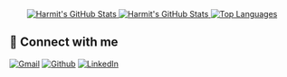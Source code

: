 <div align="center">
    <a href="https://github.com/harmit17"">
        <img src="https://github-readme-stats.vercel.app/api?username=harmit17&theme=radical" alt="Harmit's GitHub Stats">
    </a>
    <a href="https://github.com/harmit17"">
        <img src="https://github-readme-streak-stats.herokuapp.com/?user=harmit17&theme=darcula&hide_border=true" alt="Harmit's GitHub Stats">
    </a>
    <a href="https://github.com/Harmit17">
        <img src="https://github-readme-stats.vercel.app/api/top-langs/?username=harmit17&theme=radical&layout=compact" alt="Top Languages">
    </a>
</div>

## :link: Connect with me
<p>
  <a href="mailto:harmitchauhan179can@gmail.com" target="_blank"><img alt="Gmail" src="https://img.shields.io/badge/Gmail-%23D14836.svg?&style=for-the-badge&logo=gmail&logoColor=white" /></a>
  <a href="https://github.com/harmit17" target="_blank"><img alt="Github" src="https://img.shields.io/badge/GitHub-%2312100E.svg?&style=for-the-badge&logo=Github&logoColor=white" /></a> 
  <a href="https://www.linkedin.com/in/harmitchauhan/" target="_blank"><img alt="LinkedIn" src="https://img.shields.io/badge/linkedin-%230077B5.svg?&style=for-the-badge&logo=linkedin&logoColor=white" /></a>
</p>

<!--
**harmit17/harmit17** is a ✨ _special_ ✨ repository because its `README.md` (this file) appears on your GitHub profile.

Here are some ideas to get you started:

- 🔭 I’m currently working on ...
- 🌱 I’m currently learning ...
- 👯 I’m looking to collaborate on ...
- 🤔 I’m looking for help with ...
- 💬 Ask me about ...
- 📫 How to reach me: ...
- 😄 Pronouns: ...
- ⚡ Fun fact: ...
-->
